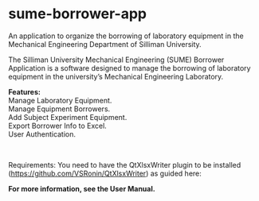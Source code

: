 # sume-borrower-app
An application to organize the borrowing of laboratory equipment in the Mechanical Engineering Department of Silliman University.

The Silliman University Mechanical Engineering (SUME) Borrower Application is a software designed to manage the borrowing of laboratory equipment in the university’s Mechanical Engineering Laboratory.


<strong>Features:</strong><br/>
Manage Laboratory Equipment.<br/>
Manage Equipment Borrowers.<br/>
Add Subject Experiment Equipment.<br/>
Export Borrower Info to Excel.<br/>
User Authentication.<br/>

<br/>

Requirements:
You need to have the QtXlsxWriter plugin to be installed (https://github.com/VSRonin/QtXlsxWriter) as guided here:

<strong>For more information, see the User Manual.</strong>
